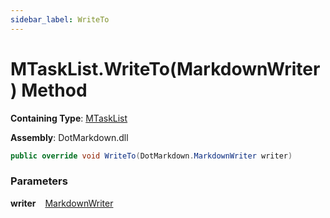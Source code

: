 ```yaml
---
sidebar_label: WriteTo
---
```


# MTaskList\.WriteTo\(MarkdownWriter\) Method

**Containing Type**: [MTaskList](../index.md)

**Assembly**: DotMarkdown\.dll

```csharp
public override void WriteTo(DotMarkdown.MarkdownWriter writer)
```

### Parameters

**writer** &ensp; [MarkdownWriter](../../../MarkdownWriter/index.md)